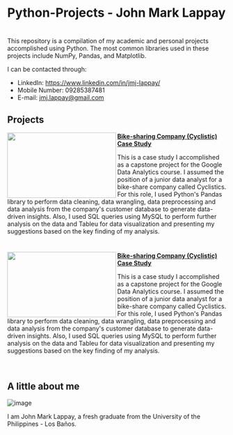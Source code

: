 # Python-Projects - John Mark Lappay

#

This repository is a compilation of my academic and personal projects accomplished using Python. The most common libraries used in these projects include NumPy, Pandas, and Matplotlib.

I can be contacted through:
* LinkedIn: https://www.linkedin.com/in/jmj-lappay/
* Mobile Number: 09285387481
* E-mail: jmj.lappay@gmail.com

## Projects

<img align="left" width="250" height="150" src="https://github.com/Eoinmark/Python-Projects/assets/145372680/1d6770b4-dc32-4ba8-a17f-c7317b62950c"> **[Bike-sharing Company (Cyclistic) Case Study](https://github.com/Eoinmark/Python-Projects/blob/main/Cyclistic_CaseStudy.md)**

This is a case study I accomplished as a capstone project for the Google Data Analytics course. I assumed the position of a junior data analyst for a bike-share company called Cyclistics. For this role, I used Python's Pandas library to perform data cleaning, data wrangling, data preprocessing and data analysis from the company's customer database to generate data-driven insights. Also, I used SQL queries using MySQL to perform further analysis on the data and Tableu for data visualization and presenting my suggestions based on the key finding of my analysis.

#
<img align="left" width="250" height="150" src="https://github.com/Eoinmark/Python-Projects/assets/145372680/1d6770b4-dc32-4ba8-a17f-c7317b62950c"> **[Bike-sharing Company (Cyclistic) Case Study](https://github.com/Eoinmark/Python-Projects/blob/main/Cyclistic_CaseStudy.md)**

This is a case study I accomplished as a capstone project for the Google Data Analytics course. I assumed the position of a junior data analyst for a bike-share company called Cyclistics. For this role, I used Python's Pandas library to perform data cleaning, data wrangling, data preprocessing and data analysis from the company's customer database to generate data-driven insights. Also, I used SQL queries using MySQL to perform further analysis on the data and Tableu for data visualization and presenting my suggestions based on the key finding of my analysis.


<br />

## A little about me


![image](https://github.com/Eoinmark/Python-Projects/assets/145372680/016cc6b2-36dc-479e-93b0-6d43c1a9b37d)


I am John Mark Lappay, a fresh graduate from the University of the Philippines - Los Baños.

